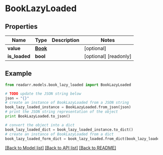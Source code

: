 # BookLazyLoaded


## Properties
Name | Type | Description | Notes
------------ | ------------- | ------------- | -------------
**value** | [**Book**](Book.md) |  | [optional] 
**is_loaded** | **bool** |  | [optional] [readonly] 

## Example

```python
from readarr.models.book_lazy_loaded import BookLazyLoaded

# TODO update the JSON string below
json = "{}"
# create an instance of BookLazyLoaded from a JSON string
book_lazy_loaded_instance = BookLazyLoaded.from_json(json)
# print the JSON string representation of the object
print BookLazyLoaded.to_json()

# convert the object into a dict
book_lazy_loaded_dict = book_lazy_loaded_instance.to_dict()
# create an instance of BookLazyLoaded from a dict
book_lazy_loaded_form_dict = book_lazy_loaded.from_dict(book_lazy_loaded_dict)
```
[[Back to Model list]](../README.md#documentation-for-models) [[Back to API list]](../README.md#documentation-for-api-endpoints) [[Back to README]](../README.md)


